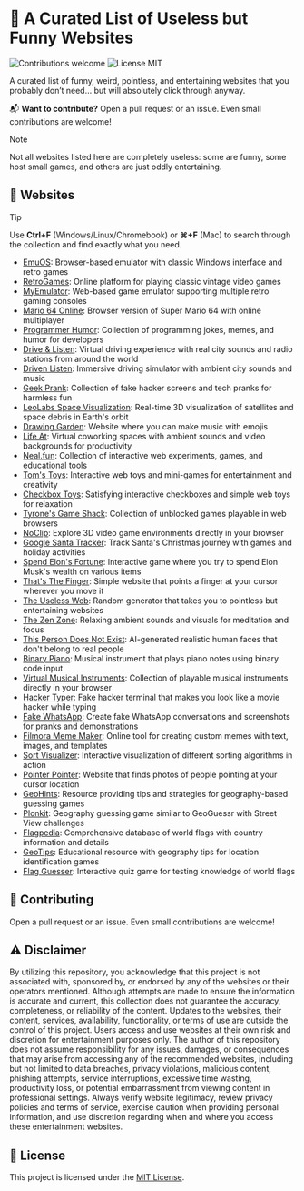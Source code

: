 # 🔨 A Curated List of Useless but Funny Websites

<p>
  <img alt="Contributions welcome" src="https://img.shields.io/badge/Contributions-welcome-green">
  <img alt="License MIT" src="https://img.shields.io/badge/License-MIT-orange">
</p>

A curated list of funny, weird, pointless, and entertaining websites that you probably don’t need... but will absolutely click through anyway.

📬 **Want to contribute?** Open a pull request or an issue. Even small contributions are welcome!

> [!NOTE]
> Not all websites listed here are completely useless: some are funny, some host small games, and others are just oddly entertaining.

## 🔨 Websites

> [!TIP]
> Use **Ctrl+F** (Windows/Linux/Chromebook) or **⌘+F** (Mac) to search through the collection and find exactly what you need.

- [EmuOS](https://emupedia.net/beta/emuos/): Browser-based emulator with classic Windows interface and retro games
- [RetroGames](https://www.retrogames.cc/): Online platform for playing classic vintage video games
- [MyEmulator](https://myemulator.online/): Web-based game emulator supporting multiple retro gaming consoles
- [Mario 64 Online](https://froggi.es/mario/): Browser version of Super Mario 64 with online multiplayer
- [Programmer Humor](https://programmerhumor.io): Collection of programming jokes, memes, and humor for developers
- [Drive & Listen](https://driveandlisten.herokuapp.com): Virtual driving experience with real city sounds and radio stations from around the world
- [Driven Listen](https://drivenlisten.com): Immersive driving simulator with ambient city sounds and music
- [Geek Prank](https://geekprank.com): Collection of fake hacker screens and tech pranks for harmless fun
- [LeoLabs Space Visualization](https://platform.leolabs.space/visualizations/leo): Real-time 3D visualization of satellites and space debris in Earth's orbit
- [Drawing Garden](https://drawing.garden): Website where you can make music with emojis
- [Life At](https://lifeat.io): Virtual coworking spaces with ambient sounds and video backgrounds for productivity
- [Neal.fun](https://neal.fun): Collection of interactive web experiments, games, and educational tools
- [Tom's Toys](https://toms.toys): Interactive web toys and mini-games for entertainment and creativity
- [Checkbox Toys](https://checkbox.toys): Satisfying interactive checkboxes and simple web toys for relaxation
- [Tyrone's Game Shack](https://sites.google.com/site/tyronesgameshack): Collection of unblocked games playable in web browsers
- [NoClip](https://noclip.website): Explore 3D video game environments directly in your browser
- [Google Santa Tracker](https://santatracker.google.com): Track Santa's Christmas journey with games and holiday activities
- [Spend Elon's Fortune](https://spend-elon-fortune.com): Interactive game where you try to spend Elon Musk's wealth on various items
- [That's The Finger](https://thatsthefinger.com): Simple website that points a finger at your cursor wherever you move it
- [The Useless Web](https://theuselessweb.com): Random generator that takes you to pointless but entertaining websites
- [The Zen Zone](https://thezen.zone): Relaxing ambient sounds and visuals for meditation and focus
- [This Person Does Not Exist](https://thispersondoesnotexist.com): AI-generated realistic human faces that don't belong to real people
- [Binary Piano](https://binarypiano.com): Musical instrument that plays piano notes using binary code input
- [Virtual Musical Instruments](https://virtualmusicalinstruments.com): Collection of playable musical instruments directly in your browser
- [Hacker Typer](https://hackertyper.net): Fake hacker terminal that makes you look like a movie hacker while typing
- [Fake WhatsApp](https://fakewhats.com): Create fake WhatsApp conversations and screenshots for pranks and demonstrations
- [Filmora Meme Maker](https://filmora.wondershare.com/meme-maker): Online tool for creating custom memes with text, images, and templates
- [Sort Visualizer](https://sortvisualizer.com): Interactive visualization of different sorting algorithms in action
- [Pointer Pointer](https://pointerpointer.com): Website that finds photos of people pointing at your cursor location
- [GeoHints](https://geohints.com): Resource providing tips and strategies for geography-based guessing games
- [Plonkit](https://www.plonkit.net): Geography guessing game similar to GeoGuessr with Street View challenges
- [Flagpedia](https://flagpedia.net/index): Comprehensive database of world flags with country information and details
- [GeoTips](https://geotips.net): Educational resource with geography tips for location identification games
- [Flag Guesser](https://flagguesser.com): Interactive quiz game for testing knowledge of world flags

## 🙏 Contributing

Open a pull request or an issue. Even small contributions are welcome!

## ⚠️ Disclaimer
By utilizing this repository, you acknowledge that this project is not associated with, sponsored by, or endorsed by any of the websites or their operators mentioned. Although attempts are made to ensure the information is accurate and current, this collection does not guarantee the accuracy, completeness, or reliability of the content. Updates to the websites, their content, services, availability, functionality, or terms of use are outside the control of this project. Users access and use websites at their own risk and discretion for entertainment purposes only. The author of this repository does not assume responsibility for any issues, damages, or consequences that may arise from accessing any of the recommended websites, including but not limited to data breaches, privacy violations, malicious content, phishing attempts, service interruptions, excessive time wasting, productivity loss, or potential embarrassment from viewing content in professional settings. Always verify website legitimacy, review privacy policies and terms of service, exercise caution when providing personal information, and use discretion regarding when and where you access these entertainment websites.

## 🎫 License

This project is licensed under the [MIT License](LICENSE.md).
